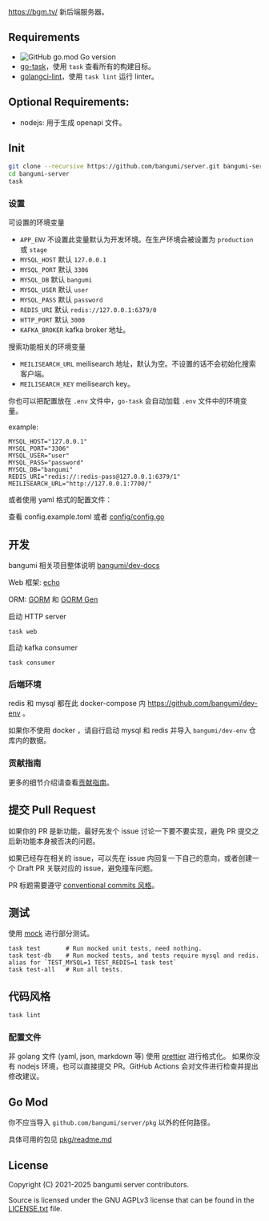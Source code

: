 <https://bgm.tv/> 新后端服务器。

## Requirements

- ![GitHub go.mod Go version](https://img.shields.io/github/go-mod/go-version/Bangumi/server?style=flat-square)
- [go-task](https://taskfile.dev/installation/)，使用 `task` 查看所有的构建目标。
- [golangci-lint](https://golangci-lint.run/)，使用 `task lint` 运行 linter。

## Optional Requirements:

- nodejs: 用于生成 openapi 文件。

## Init

```bash
git clone --recursive https://github.com/bangumi/server.git bangumi-server
cd bangumi-server
task
```

### 设置

可设置的环境变量

- `APP_ENV` 不设置此变量默认为开发环境。在生产环境会被设置为 `production` 或 `stage`
- `MYSQL_HOST` 默认 `127.0.0.1`
- `MYSQL_PORT` 默认 `3306`
- `MYSQL_DB` 默认 `bangumi`
- `MYSQL_USER` 默认 `user`
- `MYSQL_PASS` 默认 `password`
- `REDIS_URI` 默认 `redis://127.0.0.1:6379/0`
- `HTTP_PORT` 默认 `3000`
- `KAFKA_BROKER` kafka broker 地址。

搜索功能相关的环境变量

- `MEILISEARCH_URL` meilisearch 地址，默认为空。不设置的话不会初始化搜索客户端。
- `MEILISEARCH_KEY` meilisearch key。

你也可以把配置放在 `.env` 文件中，`go-task` 会自动加载 `.env` 文件中的环境变量。

example:

```text
MYSQL_HOST="127.0.0.1"
MYSQL_PORT="3306"
MYSQL_USER="user"
MYSQL_PASS="password"
MYSQL_DB="bangumi"
REDIS_URI="redis://:redis-pass@127.0.0.1:6379/1"
MEILISEARCH_URL="http://127.0.0.1:7700/"
```

或者使用 yaml 格式的配置文件：

查看 config.example.toml 或者 [config/config.go](https://github.com/bangumi/server/blob/master/config/config.go)

## 开发

bangumi 相关项目整体说明 [bangumi/dev-docs](https://github.com/bangumi/dev-docs)

Web 框架: [echo](https://echo.labstack.com/)

ORM: [GORM](https://github.com/go-gorm/gorm) 和 [GORM Gen](https://github.com/go-gorm/gen)

启动 HTTP server

```shell
task web
```

启动 kafka consumer

```shell
task consumer
```

### 后端环境

redis 和 mysql 都在此 docker-compose 内 <https://github.com/bangumi/dev-env> 。

如果你不使用 docker ，请自行启动 mysql 和 redis 并导入 `bangumi/dev-env` 仓库内的数据。

### 贡献指南

更多的细节介绍请查看[贡献指南](./.github/contributing.md)。

## 提交 Pull Request

如果你的 PR 是新功能，最好先发个 issue 讨论一下要不要实现，避免 PR 提交之后新功能本身被否决的问题。

如果已经存在相关的 issue，可以先在 issue 内回复一下自己的意向，或者创建一个 Draft PR 关联对应的 issue，避免撞车问题。

PR 标题需要遵守 [conventional commits 风格](https://www.conventionalcommits.org/en/v1.0.0/)。

## 测试

使用 [mock](./internal/mocks/) 进行部分测试。

```
task test       # Run mocked unit tests, need nothing.
task test-db    # Run mocked tests, and tests require mysql and redis. alias for `TEST_MYSQL=1 TEST_REDIS=1 task test`
task test-all   # Run all tests.
```

## 代码风格

```bash
task lint
```

### 配置文件

非 golang 文件 (yaml, json, markdown 等) 使用 [prettier](https://prettier.io/) 进行格式化。
如果你没有 nodejs 环境，也可以直接提交 PR。GitHub Actions 会对文件进行检查并提出修改建议。

## Go Mod

你不应当导入 `github.com/bangumi/server/pkg` 以外的任何路径。

具体可用的包见 [pkg/readme.md](./pkg)

## License

Copyright (C) 2021-2025 bangumi server contributors.

Source is licensed under the GNU AGPLv3 license that can be found in
the [LICENSE.txt](https://github.com/bangumi/server/blob/master/LICENSE.txt) file.
